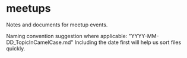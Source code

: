 # meetups
Notes and documents for meetup events.

Naming convention suggestion where applicable: "YYYY-MM-DD_TopicInCamelCase.md"
Including the date first will help us sort files quickly.
